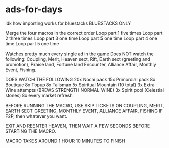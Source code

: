 # ads-for-days

idk how importing works for bluestacks
BLUESTACKS ONLY

Merge the four macros in the correct order
Loop part 1 five times
Loop part 2 three times
Loop part 3 one time
Loop part 5 one time
Loop part 4 one time
Loop part 5 one time

Watches pretty much every single ad in the game
Does NOT watch the following: Coupling, Merit, Heaven sect, Rift, Earth sect (greeting and promotion), Praise land, Fortune land
Encounter, Alliance Affair, Monthly Event, Fishing.

DOES WATCH THE FOLLOWING
20x Nochi pack
15x Primordial pack
8x Boutique
8x Topup
8x Talisman
5x Spiritual Mountain (10 total)
3x Extra Wine attempts (BREWS STRENGTH NORMAL WINE)
3x Spirit pool (Celestial stones)
8x every market refresh

BEFORE RUNNING THE MACRO, USE SKIP TICKETS ON COUPLING, MERIT, EARTH SECT GREETING, MONTHLY EVENT, ALLIANCE AFFAIR, FISHING IF F2P, then whatever you want. 

EXIT AND REENTER HEAVEN, THEN WAIT A FEW SECONDS BEFORE STARTING THE MACRO.

MACRO TAKES AROUND 1 HOUR 10 MINUTES TO FINISH

